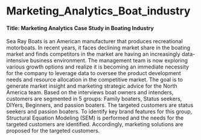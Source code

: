 # Marketing_Analytics_Boat_industry


#### Title: Marketing Analytics Case Study in Boating Industry

Sea Ray Boats is an American manufacturer that produces recreational motorboats. In recent years, it faces declining market share in the boating market and finds competitors in the market are having an increasingly data-intensive business environment. The management team is now exploring various growth options and realize it is becoming an immediate necessity for the company to leverage data to oversee the product development needs and resource allocation in the competitive market. The goal is to generate market insight and marketing strategic advice for the North America team.
Based on the interviews boat owners and intenders, customers are segmented in 5 groups: Family boaters, Status seekers, DIYers, Beginners, and passion boaters. The targeted customers are status seekers and passion boaters. To identify key brand features for this group, Structural Equation Modeling (SEM) is performed and the needs for the targeted customers are identified. Accordingly, marketing solutions are proposed for the targeted customers.
